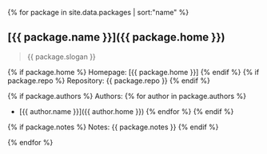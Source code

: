 {% for package in site.data.packages | sort:"name" %}
## [{{ package.name }}]({{ package.home }})

> {{ package.slogan }}

{% if package.home %}
Homepage: [{{ package.home }}]
{% endif %}
{% if package.repo %}
Repository: {{ package.repo }}
{% endif %}

{% if package.authors %}
Authors:
{% for author in package.authors %}
- [{{ author.name }}]({{ author.home }})
{% endfor %}
{% endif %}

{% if package.notes %}
Notes:
{{ package.notes }}
{% endif %}

{% endfor %}
